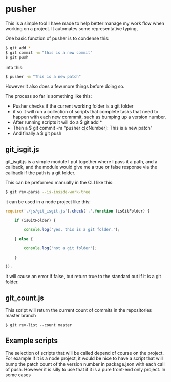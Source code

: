# pusher

This is a simple tool I have made to help better manage my work flow when working on a project. It automates some representative typing, 

One basic function of pusher is to condense this:

```bash
$ git add *
$ git commit -m "this is a new commit"
$ git push
```

into this:

```bash
$ pusher -m "This is a new patch"
```

However it also does a few more things before doing so.

The process so far is something like this:

* Pusher checks if the current working folder is a git folder
* if so it will run a collection of scripts that complete tasks that need to happen with each new commmit, such as bumping up a version number.
* After running scripts it will do a $ git add *
* Then a $ git commit -m "pusher c[cNumber]: This is a new patch"
* And finally a $ git push

## git_isgit.js

git_isgit.js is a simple module I put together where I pass it a path, and a callback, and the module would give me a true or false response via the callback if the path is a git folder.

This can be preformed manually in the CLI like this:

```bash
$ git rev-parse --is-inside-work-tree
```

it can be used in a node project like this:
```js
require('./js/git_isgit.js').check('.',function (isGitFolder) {

    if (isGitFolder) {

        console.log('yes, this is a git folder.');

    } else {

        console.log('not a git folder');

    }

});
```

It will cause an error if false, but return true to the standard out if it is a git folder.

## git_count.js

This script will return the current count of commits in the repositories master branch

```
$ git rev-list --count master
```

## Example scripts

The selection of scripts that will be called depend of course on the project. For example if it is a node project, it would be nice to have a script that will bump the patch count of the version number in package.json with each call of push. However it is silly to use that if it is a pure front-end only project. In some cases 